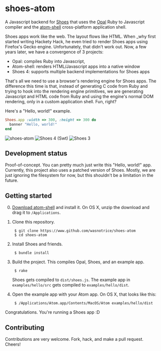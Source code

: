 # shoes-atom

A Javascript backend for [Shoes](https://www.github.com/shoes/shoes4) that uses
the [Opal](http://opalrb.org/) Ruby to Javascript compiler and the
[atom-shell](https://github.com/atom/atom-shell) cross-platform application
shell.

Shoes apps work like the web. The layout flows like HTML. When _why first started writing Hackety Hack, he even tried to render Shoes apps using Firefox's Gecko engine. Unfortunately, that didn't work out. Now, a few years later, we have a convergence of 3 projects:

* Opal: compiles Ruby into Javascript,
* Atom-shell: renders HTML/Javascript apps into a native window
* Shoes 4: supports multiple backend implementations for Shoes apps

That's all we need to use a browser's rendering engine for Shoes apps. The difference this time is that, instead of generating C code from Ruby and trying to hook into the rendering engine primitives, we are generating Javascript and HTML code from Ruby and using the engine's normal DOM rendering, only in a custom application shell. Fun, right?

Here's a "Hello, world!" example.

```ruby
Shoes.app :width => 300, :height => 300 do
  banner "Hello, world!"
end
```

![shoes-atom](https://dl.dropboxusercontent.com/spa/0dcvxe71jtnccsf/ccjx9fb2.png)
![Shoes 4 (Swt)](https://dl.dropboxusercontent.com/spa/0dcvxe71jtnccsf/3hyful8z.png)
![Shoes 3](https://dl.dropboxusercontent.com/spa/0dcvxe71jtnccsf/njr4w2da.png)

## Development status

Proof-of-concept. You can pretty much just write this "Hello, world!" app. Currently, this project also uses a patched version of Shoes. Mostly, we are just ignoring the filesystem for now, but this shouldn't be a limitation in the future.


## Getting started

0. [Download atom-shell](https://github.com/atom/atom-shell/releases) and install it. On OS X, unzip the download and drag it to `/Applications`.

1. Clone this repository.

        $ git clone https://www.github.com/wasnotrice/shoes-atom
        $ cd shoes-atom

2. Install Shoes and friends.

        $ bundle install

3. Build the project. This compiles Opal, Shoes, and an example app.

        $ rake

    Shoes gets compiled to `dist/shoes.js`. The example app in `examples/hello/src` gets compiled to `examples/hello/dist`.

4. Open the example app with your Atom app. On OS X, that looks like this:

        $ /Applications/Atom.app/Contents/MacOS/Atom examples/hello/dist

Congratulations. You're running a Shoes app :D

## Contributing

Contributions are very welcome. Fork, hack, and make a pull request. Cheers!

